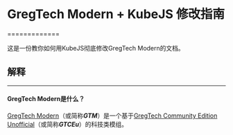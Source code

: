 # GregTech Modern + KubeJS 修改指南
=============

这是一份教你如何用KubeJS彻底修改GregTech Modern的文档。

## 解释
-------------

#### GregTech Modern是什么？

[GregTech Modern](https://www.mcmod.cn/class/12850.html)（或简称***GTM***）是一个基于[GregTech Community Edition Unofficial](https://www.mcmod.cn/class/5343.html)（或简称***GTCEu***）的科技类模组。
